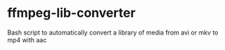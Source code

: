 # ffmpeg-lib-converter

 Bash script to automatically convert a library of media from avi or mkv to mp4 with aac 

